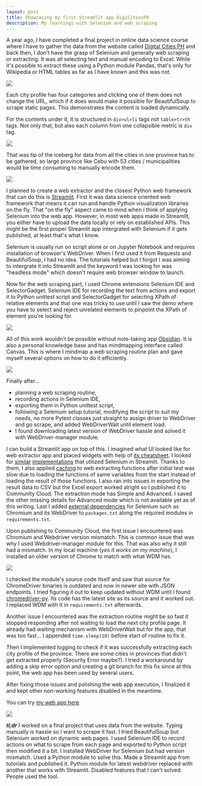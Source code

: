 ```yaml
---
layout: post
title: Showcasing my first Streamlit app DigiCitiesPH
description: My learnings with Selenium and web scraping
---
```

A year ago, I have completed a final project in online data science course where I have to gather the data from the website called [Digital Cities PH](https://www.digitalcitiesph.com/) and back then, I don't have the grasp of Selenium and generally web scraping or extracting. It was all selecting text and manual encoding to Excel. While it's possible to extract these using a Python module Pandas, that's only for Wikipedia or HTML tables as far as I have known and this was not.

![](https://i.imgur.com/2gMlBcc.png)

Each city profile has four categories and clicking one of them does not change the URL, which if it does would make it possible for BeautifulSoup to scrape static pages. This demonstrates the content is loaded dynamically.

For the contents under it, it is structured in `div>ul>li` tags not `table>tr>th` tags. Not only that, but also each column from one collapsible metric is `div` tag.

![](https://i.imgur.com/9PiO8ct.png)

That was tip of the iceberg for data from all the cities in one province has to be gathered, so large province like Cebu with 53 cities / municipalities would be time consuming to manually encode them.

![](https://i.imgur.com/5BUmnzQ.png)

I planned to create a web extractor and the closest Python web framework that can do this is [Streamlit](https://streamlit.io/). First it was data science oriented web framework that means it can run and handle Python visualization libraries on the fly. That "on the fly" aspect came to mind when I think of applying Selenium into the web app. However, in most web apps made in Streamlit, you either have to upload the data locally or rely on established APIs. This might be the first proper Streamlit app intergrated with Selenium if it gets published, at least that's what I know.

Selenium is usually run on script alone or on Jupyter Notebook and requires installation of browser's WebDriver. When I first used it from Requests and BeautifulSoup, I had no idea. The tutorials helped but I forgot I was aiming to intergrate it into Streamlit and the keyword I was looking for was "headless mode" which doesn't require web browser window to launch.

Now for the web scraping part, I used Chrome extensions Selenium IDE and SelectorGadget. Selenium IDE for recording the text from actions and export it to Python unittest script and SelectorGadget for selecting XPath of relative elements and that one was tricky to use until I saw the demo where you have to select and reject unrelated elements to pinpoint the XPath of element you're looking for.

![](https://i.imgur.com/9e6SIcz.png)

All of this work wouldn't be possible without note-taking app [Obsidian](https://obsidian.md/). It is also a personal knowledge base and has mindmapping interface called Canvas. This is where I mindmap a web scraping routine plan and gave myself several options on how to do it efficiently.

![](https://i.imgur.com/JN6hZ2i.png)

Finally after...

- planning a web scraping routine,
- recording actions in Selenium IDE,
- exporting them in Python unittest script,
- following a Selenium setup tutorial, modifying the script to suit my needs, no more Pytest classes just straight to assign driver to WebDriver and go scrape, and added WebDriverWait until element load.
- I found downloading latest version of WebDriver hassle and solved it with WebDriver-manager module.

I can build a Streamlit app on top of this. I imagined what UI looked like for web extractor app and placed widgets with help of [its cheatsheet](https://docs.streamlit.io/library/cheatsheet). I looked for [similar](https://github.com/snehankekre/streamlit-selenium-chrome) [implementations](https://github.com/Franky1/Streamlit-Selenium) that utilized Selenium in Streamlit. Thanks to them, I also applied [caching](https://docs.streamlit.io/library/api-reference/performance/st.cache_data) to web extracting functions after initial test was slow due to loading the functions of same variables from the start instead of loading the result of those functions. I also ran into issues in exporting the result data to CSV but the Excel export worked alright so I published it to Community Cloud. The extraction mode has Simple and Advanced. I saved the other missing details for Advanced mode which is not available yet as of this writing. Last I added [external dependencies](https://docs.streamlit.io/streamlit-community-cloud/deploy-your-app/app-dependencies) for Selenium such as Chromium and its WebDriver to `packages.txt` along the required modules in `requirements.txt`.

Upon publishing to Community Cloud, the first issue I encountered was Chromium and Webdriver version mismatch. This is common issue that was why I used Webdriver-manager module for this. That was also why it still had a mismatch. In my local machine (*yes it works on my machine*), I installed an older version of Chrome to match with what WDM has.

![](https://i.imgur.com/o9zbfRs.png)

I checked the module's source code itself and saw that source for ChromeDriver binaries is outdated and now in newer site with JSON endpoints. I tried figuring it out to keep updated without WDM until I found [chromedriver-py](https://github.com/breuerfelix/chromedriver-py). Its code has the latest site as its source and it worked out. I replaced WDM with it in `requirements.txt` afterwards.

Another issue I encountered was the extraction routine might be so fast it stopped responding after not waiting to load the next city profile page. It already had waiting mechanism with WebDriverWait but for the app, that was too fast... I appended `time.sleep(10)` before start of routine to fix it.

Then I implemented logging to check if it was successfully extracting each city profile of the province. There are some cities in provinces that didn't get extracted properly (Security Error maybe?). I tried a workaround by adding a skip error option and creating a git branch for this fix since at this point, the web app has been used by several users.

After fixing those issues and polishing the web app execution, I finalized it and kept other non-working features disabled in the meantime.

You can try [my web app here](https://digicitiesph.streamlit.app/).

![](https://i.imgur.com/vOhsxhE.png)

***tl;dr*** I worked on a final project that uses data from the website. Typing manually is hassle so I want to scrape it fast. I tried BeautifulSoup but Selenium worked on dynamic web pages. I used Selenium IDE to record actions on what to scrape from each page and exported to Python script then modified it a bit. I installed WebDriver for Selenium but had version mismatch. Used a Python module to solve this. Made a Streamlit app from tutorials and published it. Python module for latest webdriver replaced with another that works with Streamlit. Disabled features that I can't solved. People used the tool.
